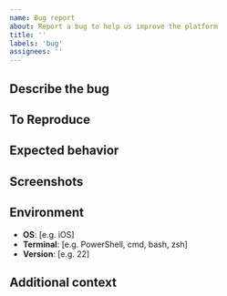 ```yaml
---
name: Bug report
about: Report a bug to help us improve the platform
title: ''
labels: 'bug'
assignees: ''
---
```


## Describe the bug

<!-- A clear and concise description of what the bug is. -->

## To Reproduce

<!-- Steps to reproduce the behavior: -->
<!-- 1. Go to '...' -->
<!-- 2. Click on '....' -->
<!-- 3. Scroll down to '....' -->
<!-- 4. See error -->

## Expected behavior

<!-- A clear and concise description of what you expected to happen. -->

## Screenshots

<!-- If applicable, add screenshots to help explain your problem. -->

## Environment

- **OS**: [e.g. iOS]
- **Terminal**: [e.g. PowerShell, cmd, bash, zsh]
- **Version**: [e.g. 22]

## Additional context

<!-- Add any other context about the problem here. -->
